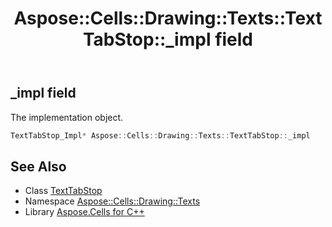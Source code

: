 ﻿---
title: Aspose::Cells::Drawing::Texts::TextTabStop::_impl field
linktitle: _impl
second_title: Aspose.Cells for C++ API Reference
description: 'Aspose::Cells::Drawing::Texts::TextTabStop::_impl field. The implementation object in C++.'
type: docs
weight: 1000
url: /cpp/aspose.cells.drawing.texts/texttabstop/_impl/
---
## _impl field


The implementation object.

```cpp
TextTabStop_Impl* Aspose::Cells::Drawing::Texts::TextTabStop::_impl
```

## See Also

* Class [TextTabStop](../)
* Namespace [Aspose::Cells::Drawing::Texts](../../)
* Library [Aspose.Cells for C++](../../../)

